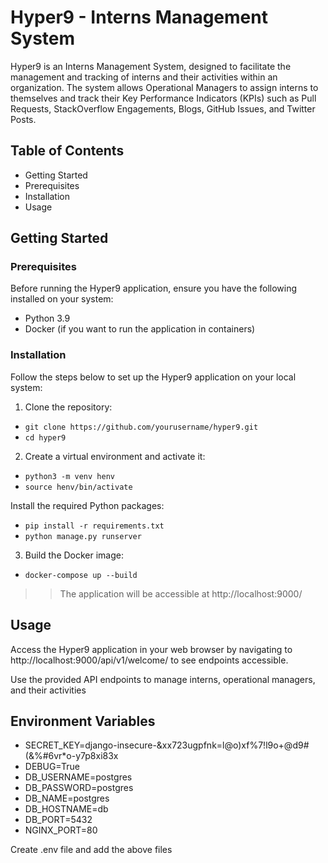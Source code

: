 # Hyper9 - Interns Management System

Hyper9 is an Interns Management System, designed to facilitate the management and tracking of interns and their activities within an organization. The system allows Operational Managers to assign interns to themselves and track their Key Performance Indicators (KPIs) such as Pull Requests, StackOverflow Engagements, Blogs, GitHub Issues, and Twitter Posts.

## Table of Contents
- Getting Started
- Prerequisites
- Installation
- Usage


## Getting Started

### Prerequisites
Before running the Hyper9 application, ensure you have the following installed on your system:

- Python 3.9
- Docker (if you want to run the application in containers)

### Installation
Follow the steps below to set up the Hyper9 application on your local system:

1. Clone the repository:
- `git clone https://github.com/yourusername/hyper9.git`
- `cd hyper9`
2. Create a virtual environment and activate it:
- `python3 -m venv henv`
- `source henv/bin/activate`

Install the required Python packages:
- `pip install -r requirements.txt`
- `python manage.py runserver`

3. Build the Docker image:
- `docker-compose up --build`

>> The application will be accessible at http://localhost:9000/

## Usage

Access the Hyper9 application in your web browser by navigating to http://localhost:9000/api/v1/welcome/ to see endpoints accessible.

Use the provided API endpoints to manage interns, operational managers, and their activities

## Environment Variables

- SECRET_KEY=django-insecure-&xx723ugpfnk=l@o)xf%7!l9o+@d9#(&%#6vr*o-y7p8xi83x
- DEBUG=True
- DB_USERNAME=postgres
- DB_PASSWORD=postgres
- DB_NAME=postgres
- DB_HOSTNAME=db
- DB_PORT=5432
- NGINX_PORT=80

Create .env file and add the above files